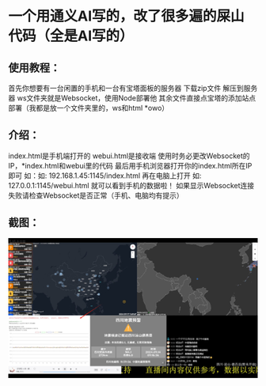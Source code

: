 # 一个用通义AI写的，改了很多遍的屎山代码（全是AI写的）
## 使用教程：
首先你想要有一台闲置的手机和一台有宝塔面板的服务器
下载zip文件
解压到服务器
ws文件夹就是Websocket，使用Node部署他
其余文件直接点宝塔的添加站点部署（我都是放一个文件夹里的，ws和html  *owo）
## 介绍：
index.html是手机端打开的
webui.html是接收端
使用时务必更改Websocket的IP，*index.html和webui里的代码
最后用手机浏览器打开你的index.html所在IP即可 如：如: 192.168.1.45:1145/index.html
再在电脑上打开 如: 127.0.0.1:1145/webui.html 就可以看到手机的数据啦！
如果显示Websocket连接失败请检查Websocket是否正常（手机、电脑均有提示）
## 截图：
![image](jt.png)
